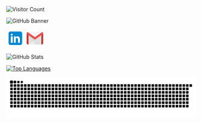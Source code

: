 <!-- Visitor Badge (shields.io) -->
![Visitor Count](https://komarev.com/ghpvc/?username=jason-christopher&style=flat-square&color=blue)

<!-- Profile Banner -->
![GitHub Banner](./GitHub-Banner.png)

<!-- Social Links -->
[![LinkedIn Profile](./linkedin.png)](https://www.linkedin.com/in/jasonchristopher24/)
[![Gmail Contact](./gmail.png)](mailto:jchristopher2448@gmail.com)

<!-- GitHub Stats -->
![GitHub Stats](https://github-readme-stats.vercel.app/api?username=jason-christopher&theme=dark)

<!-- Top Languages -->
[![Top Languages](https://github-readme-stats.vercel.app/api/top-langs/?username=jason-christopher&layout=compact&theme=dark&langs_count=4)](https://github.com/jason-christopher/github-readme-stats)

<!-- Snake Contribution Animation (works via GitHub Actions) -->
![Snake animation](https://github.com/jason-christopher/jason-christopher/blob/output/github-contribution-grid-snake.svg)
